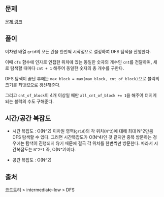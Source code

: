 ## 문제

[문제 링크](https://www.codetree.ai/missions/2/problems/puyo-puyo?&utm_source=cliApboard&utm_medium=text)

## 풀이

이차원 배열 `grid`의 모든 칸을 한번씩 시작점으로 설정하여 DFS 탐색을 진행한다.

이때 `dfs` 함수에 인자로 인접한 위치에 있는 동일한 숫자의 개수인 `cnt`를 전달하여, 새로 탐색할 때마다 `cnt + 1` 해주어 동일한 숫자의 총 개수를 구한다.

DFS 탐색이 끝난 후에는 `max_block = max(max_block, cnt_of_block)`으로 블럭의 크기를 최댓값으로 갱신해준다.

그리고 `cnt_of_block`이 4개 이상일 때만 `all_cnt_of_block += 1`을 해주어 터지게 되는 블럭의 수도 구해준다.

## 시간/공간 복잡도

- 시간 복잡도 : O(N^2)
  이차원 영역(`grid`)의 각 위치(`N^2`)에 대해 최대 N^2만큼 DFS 탐색할 수 있다. 그러면 시간복잡도가 O(N^4)인 것 같지만 중복 방문하는 경우에는 탐색이 진행되지 않기 때문에 결국 각 위치를 한번씩만 방문한다. 따라서 시간복잡도는 `N^2*1` 즉, O(N^2)이다.

- 공간 복잡도 : O(N^2)

## 출처

코드트리 > intermediate-low > DFS
